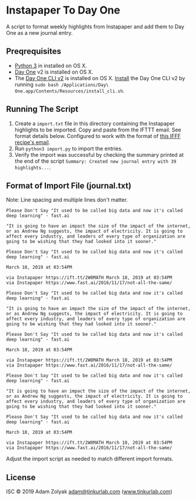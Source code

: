 # Instapaper To Day One

A script to format weekly highlights from Instapaper and add them to Day One as a new journal entry.

## Preqrequisites

- [Python 3](https://www.python.org/downloads/) in installed on OS X.
- [Day One](https://dayoneapp.com/) v2 is installed on OS X.
- The [Day One CLI v2](https://help.dayoneapp.com/tips-and-tutorials/command-line-interface-cli) is installed on OS X. [Install](https://help.dayoneapp.com/tips-and-tutorials/command-line-interface-cli) the Day One CLI v2 by running `sudo bash /Applications/Day\ One.app/Contents/Resources/install_cli.sh`.

## Running The Script

1. Create a `import.txt` file in this directory containing the Instapaper highlights to be imported. Copy and paste from the IFTTT email. See format details below. Configured to work with the format of [this IFFF recipe's email](https://ifttt.com/applets/75192374d-send-a-weekly-digest-of-my-instapaper-highlights).
1. Run `python3 import.py` to import the entries.
1. Verify the import was successful by checking the summary printed at the end of the script `Summary: Created new journal entry with 39 highlights...`.

## Format of Import File (journal.txt)

Note: Line spacing and multiple lines don't matter.

```
Please Don't Say "It used to be called big data and now it's called deep learning" · fast.ai

"It is going to have an impact the size of the impact of the internet, or as Andrew Ng suggests, the impact of electricity. It is going to affect every industry, and leaders of every type of organization are going to be wishing that they had looked into it sooner."

Please Don't Say "It used to be called big data and now it's called deep learning" · fast.ai

March 18, 2019 at 03:54PM

via Instapaper https://ift.tt/2W8MATH March 18, 2019 at 03:54PM
via Instapaper https://www.fast.ai/2016/11/17/not-all-the-same/

Please Don't Say "It used to be called big data and now it's called deep learning" · fast.ai

"It is going to have an impact the size of the impact of the internet, or as Andrew Ng suggests, the impact of electricity. It is going to affect every industry, and leaders of every type of organization are going to be wishing that they had looked into it sooner."

Please Don't Say "It used to be called big data and now it's called deep learning" · fast.ai

March 18, 2019 at 03:54PM

via Instapaper https://ift.tt/2W8MATH March 18, 2019 at 03:54PM
via Instapaper https://www.fast.ai/2016/11/17/not-all-the-same/

Please Don't Say "It used to be called big data and now it's called deep learning" · fast.ai

"It is going to have an impact the size of the impact of the internet, or as Andrew Ng suggests, the impact of electricity. It is going to affect every industry, and leaders of every type of organization are going to be wishing that they had looked into it sooner."

Please Don't Say "It used to be called big data and now it's called deep learning" · fast.ai

March 18, 2019 at 03:54PM

via Instapaper https://ift.tt/2W8MATH March 18, 2019 at 03:54PM
via Instapaper https://www.fast.ai/2016/11/17/not-all-the-same/
```

Adjust the import script as needed to match different import formats.

## License

ISC © 2019 Adam Zolyak adam@tinkurlab.com (www.tinkurlab.com)
